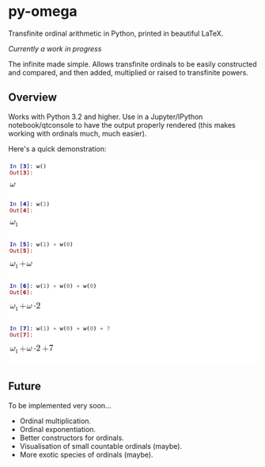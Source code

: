 # py-omega

Transfinite ordinal arithmetic in Python, printed in beautiful LaTeX.

*Currently a work in progress*

The infinite made simple. Allows transfinite ordinals to be easily constructed and compared, and then added, multiplied or raised to transfinite powers.

## Overview

Works with Python 3.2 and higher. Use in a Jupyter/IPython notebook/qtconsole to have the output properly rendered (this makes working with ordinals much, much easier).

Here's a quick demonstration:

![alt tag](https://github.com/ajcr/py-omega/blob/master/images/ordinal_add.png)

## Future

To be implemented very soon...

- Ordinal multiplication.
- Ordinal exponentiation.
- Better constructors for ordinals.
- Visualisation of small countable ordinals (maybe).
- More exotic species of ordinals (maybe).




